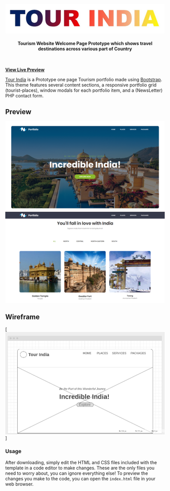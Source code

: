 <div align="center">
	<a href="https://mrjatinchauhan.github.io/tourindia.github.io/"><img src="./pictures/tour-india.jpg"></a>
	<h4>Tourism Website Welcome Page Prototype which shows travel destinations across various part of Country</h4>
	<br>
</div>

**[View Live Preview](https://mrjatinchauhan.github.io/tourindia.github.io/)**


[Tour India](https://mrjatinchauhan.github.io/tourindia.github.io/) is a Prototype one page Tourism portfolio made using [Bootstrap](http://getbootstrap.com/). This theme features several content sections, a responsive portfolio grid (tourist-places), window modals for each portfolio item, and a (NewsLetter) PHP contact form.

## Preview

[![Tour India Preview](./pictures/welcoming-page.png)](https://mrjatinchauhan.github.io/tourindia.github.io/)
[![Glimpse Preview](./pictures/parts-glimpse.png)](https://mrjatinchauhan.github.io/tourindia.github.io/)


## Wireframe

[![Tour India Wireframe](./pictures/wireframe-pc.png)]

### Usage

After downloading, simply edit the HTML and CSS files included with the template in a code editor to make changes. These are the only files you need to worry about, you can ignore everything else! To preview the changes you make to the code, you can open the `index.html` file in your web browser.
